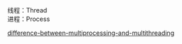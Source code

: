 线程：Thread  
进程：Process

[difference-between-multiprocessing-and-multithreading](https://www.guru99.com/difference-between-multiprocessing-and-multithreading.html)
